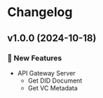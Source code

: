 # Changelog

## v1.0.0 (2024-10-18)

### 🚀 New Features
- API Gateway Server
    - Get DID Document
    - Get VC Metadata
